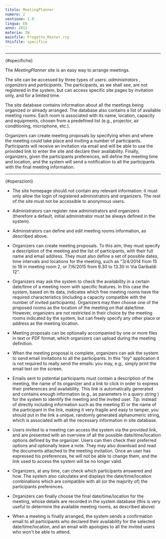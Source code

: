 ```yaml
---
titolo: MeetingPlanner
numero: 2
vestione: 1.0
lingua: EN
anno: 2012
materia: IW
mainfile: Progetto_Master.rcp
thisfile: specifica
---
```


-------

{#specifiche}

The *MeetingPlanner* site is an easy way to arrange meetings.

The site can be accessed by three types of users: *administrators* , *organizers* and *participants*. The participants, as we shall see, are not registered in the system, but can access specific site pages by invitation only, and for a limited time.

The site database contains information about all the meetings being organized or already arranged. The database also contains a list of available meeting rooms. Each room is associated with its name, location, capacity and equipments, chosen from a predefined list (e.g., projector, air conditioning, microphone, etc.).

Organizers can create meeting proposals by specifying when and where the meeting could take place and inviting a number of participants. Participants will receive an invitation via email and will be able to use the provided link to enter the site and declare their availability. Finally, organizers, given the participants preferences, will define the meeting time and location, and the system will send a notification to all the participants with the final meeting information.

-------

{#operazioni}

- The site homepage should not contain any relevant information: it must only allow the login of registered administrators and organizers. The rest of the site must not be accessible to anonymous users.

- Administrators can register new administrators and organizers (therefore a default, initial administrator must be always defined in the system).

- Administrators can define and edit meeting rooms information, as described above.

- Organizers can create meeting proposals. To this aim, they must specify a description of the meeting and the list of participants, with their full name and email address. They must also define a set of possible dates, time intervals and locations for the meeting, such as "3/4/2014 from 15 to 18 in meeting room 2, or 7/6/2015 from 9.30 to 13.30 in Via Garibaldi 12".

- Organizers may ask the system to check the availability in a certain date/time of a meeting room with specific features. In this case the system, based on its data, indicates which free meeting rooms have the required characteristics (including a capacity compatible with the number of invited participants). Organizers may then choose one of the proposed rooms as the location of the meeting on that date/time. However, organizers are not restricted in their choice by the meeting rooms indicated by the system, but can freely specify any other place or address as the meeting location.

- Meeting proposals can be optionally accompanied by one or more files in text or PDF format, which organizers can upload during the meeting definition.

- When the meeting proposal is complete, organizers can ask the system to send email invitations to all the participants. In this "toy" application it is not required to really send the emails: you may, e.g., simply print the email text on the screen.

- Emails sent to potential participants must contain a description of the meeting, the name of its organizer and a link to click in order to express their preferences and availability. This link is automatically generated and contains enough information (e.g., as parameters in a *query
  string* ) for the system to identify the meeting and the invited user. *Tip*: instead of directly including information such as the meeting ID or the name of the participant in the link, making it very fragile and easy to tamper, you should put in the link a unique, randomly generated alphanumeric string, which is associated with all the necessary information in site database.

- Users invited to a meeting can access the system via the provided link, and are presented with an overview of all the possible date/time/location options defined by the organizer. Users can then check their preferred options and optionally leave a note. They may also download and read the documents attached to the meeting invitation. Once an user has expressed his preferences, he will not be able to change them, and the link used to access the system will be no longer valid.

- Organizers, at any time, can check which participants answered and how. The system also calculates and displays the date/time/location combinations which are compatible with all (or the majority of) the participants preferences.

- Organizers can finally choose the final date/time/location for the meeting, whose details are recorded in the system database (this is very useful to determine the available meeting rooms, as described above)

- When a meeting is finally arranged, the system sends a confirmation email to all participants who declared their availability for the selected date/time/location, and an email with apologies to all the invited users who won't be able to attend.  
